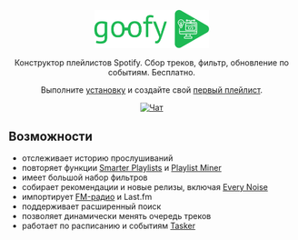 <p align="center"><img width="40%" style="margin: 0" src="docs/img/logo.svg"></img></p>
<p align="center">Конструктор плейлистов Spotify. Сбор треков, фильтр, обновление по событиям. Бесплатно.</p>
<p align="center">Выполните <a target="_blank" href="https://chimildic.github.io/goofy/#/install">установку</a> и создайте свой <a target="_blank" href="https://chimildic.github.io/goofy/#/first-playlist">первый плейлист</a>.</p>

<p align="center"><a target="_blank" href="https://t.me/forum_goofy"><img alt="Чат" src="https://img.shields.io/badge/Telegram-Чат-blue?logo=telegram&logoColor=white"></a></p>
 
## Возможности

- отслеживает историю прослушиваний
- повторяет функции <a target="_blank" href="http://smarterplaylists.playlistmachinery.com/about.html">Smarter Playlists</a> и <a target="_blank" href="http://playlistminer.playlistmachinery.com/">Playlist Miner</a></li>
- имеет большой набор фильтров
- собирает рекомендации и новые релизы, включая <a target="_blank" href="https://everynoise.com/new_releases_by_genre.cgi">Every Noise</a></li>
- импортирует <a target="_blank" href="https://chimildic.github.io/goofy/#/addon?id=Импорт-треков-с-радио">FM-радио</a> и Last.fm</li>
- поддерживает расширенный поиск
- позволяет динамически менять очередь треков</li>
- работает по расписанию и событиям <a target="_blank" href="https://github.com/Chimildic/goofy/discussions/124">Tasker</a></li>
